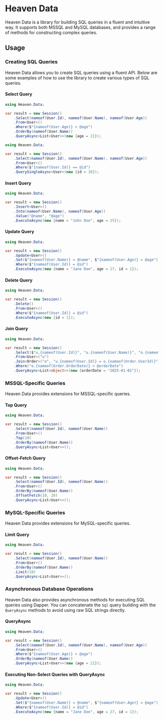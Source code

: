 # Heaven Data

Heaven Data is a library for building SQL queries in a fluent and intuitive way. It supports both MSSQL and MySQL databases, and provides a range of methods for constructing complex queries.

## Usage

### Creating SQL Queries

Heaven Data allows you to create SQL queries using a fluent API. Below are some examples of how to use the library to create various types of SQL queries.

#### Select Query

```csharp
using Heaven.Data;

var result = new Session()
    .Select(nameof(User.Id), nameof(User.Name), nameof(User.Age))
    .From<User>()
    .Where($"{nameof(User.Age)} > @age")
    .OrderBy(nameof(User.Name))
    .QueryAsync<List<User>>(new {age = 21});
```

```csharp
using Heaven.Data;

var result = new Session()
    .Select(nameof(User.Id), nameof(User.Name), nameof(User.Age))
    .From<User>()
    .Where($"{nameof(User.Id)} == @id")
    .QuerySingleAsync<User>(new {id = 10});
```

#### Insert Query

```csharp
using Heaven.Data;

var result = new Session()
    .Insert<User>()
    .Into(nameof(User.Name), nameof(User.Age))
    .Value("@name", "@age")
    .ExecuteAsync(new {name = "John Doe", age = 25});
```

#### Update Query

```csharp
using Heaven.Data;

var result = new Session()
    .Update<User>()
    .Set($"{nameof(User.Name)} = @name", $"{nameof(User.Age)} = @age")
    .Where($"{nameof(User.Id)} = @id")
    .ExecuteAsync(new {name = "Jane Doe", age = 27, id = 1});
```

#### Delete Query

```csharp
using Heaven.Data;

var result = new Session()
    .Delete()
    .From<User>()
    .Where($"{nameof(User.Id)} = @id")
    .ExecuteAsync(new {id = 1});
```

#### Join Query

```csharp
using Heaven.Data;

var result = new Session()
    .Select($"u.{nameof(User.Id)}", "u.{nameof(User.Name)}", "o.{nameof(Order.OrderDate)}")
    .From<User>("u")
    .Join<Order>("o", "u.{nameof(User.Id)} = o.{nameof(Order.UserId)}")
    .Where("o.{nameof(Order.OrderDate)} > @orderDate")
    .QueryAsync<List<object>>(new {orderDate = "2025-01-01"});
```

### MSSQL-Specific Queries

Heaven Data provides extensions for MSSQL-specific queries.

#### Top Query

```csharp
using Heaven.Data;

var result = new Session()
    .Select(nameof(User.Id), nameof(User.Name))
    .From<User>()
    .Top(10)
    .OrderBy(nameof(User.Name))
    .QueryAsync<List<User>>();
```

#### Offset-Fetch Query

```csharp
using Heaven.Data;

var result = new Session()
    .Select(nameof(User.Id), nameof(User.Name))
    .From<User>()
    .OrderBy(nameof(User.Name))
    .OffsetFetch(10, 20)
    .QueryAsync<List<User>>();
```

### MySQL-Specific Queries

Heaven Data provides extensions for MySQL-specific queries.

#### Limit Query

```csharp
using Heaven.Data;

var result = new Session()
    .Select(nameof(User.Id), nameof(User.Name))
    .From<User>()
    .OrderBy(nameof(User.Name))
    .Limit(10)
    .QueryAsync<List<User>>();
```

### Asynchronous Database Operations

Heaven Data also provides asynchronous methods for executing SQL queries using Dapper. You can concatenate the `Sql` query building with the `QueryAsync` methods to avoid using raw SQL strings directly.

#### QueryAsync

```csharp
using Heaven.Data;

var result = new Session()
    .Select(nameof(User.Id), nameof(User.Name), nameof(User.Age))
    .From<User>()
    .Where($"{nameof(User.Age)} > @age")
    .OrderBy(nameof(User.Name))
    .QueryAsync<List<User>>(new {age = 21});
```

#### Executing Non-Select Queries with QueryAsync

```csharp
using Heaven.Data;

var result = new Session()
    .Update<User>()
    .Set($"{nameof(User.Name)} = @name", $"{nameof(User.Age)} = @age")
    .Where($"{nameof(User.Id)} = @id")
    .ExecuteAsync(new {name = "Jane Doe", age = 27, id = 1});
```


